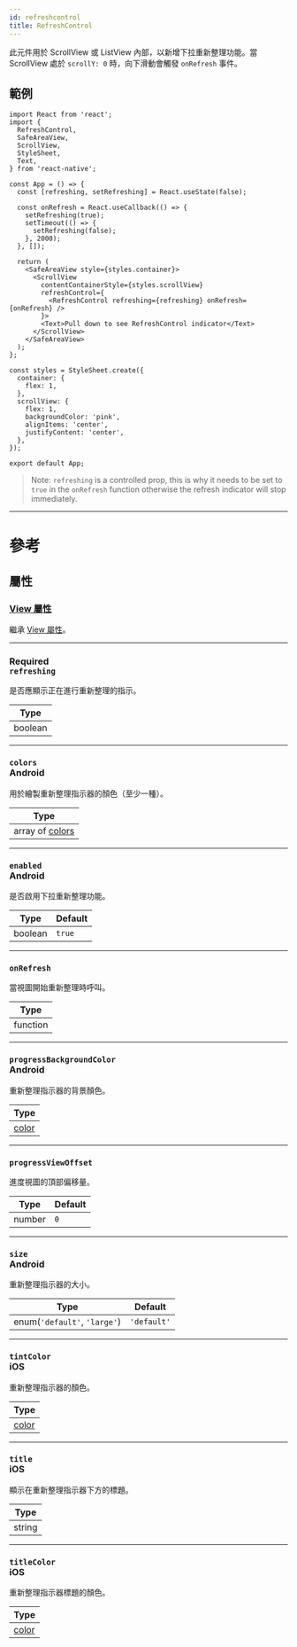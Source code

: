 ```yaml
---
id: refreshcontrol
title: RefreshControl
---
```


此元件用於 ScrollView 或 ListView 內部，以新增下拉重新整理功能。當 ScrollView 處於 `scrollY: 0` 時，向下滑動會觸發 `onRefresh` 事件。

## 範例

```SnackPlayer name=RefreshControl&supportedPlatforms=ios,android
import React from 'react';
import {
  RefreshControl,
  SafeAreaView,
  ScrollView,
  StyleSheet,
  Text,
} from 'react-native';

const App = () => {
  const [refreshing, setRefreshing] = React.useState(false);

  const onRefresh = React.useCallback(() => {
    setRefreshing(true);
    setTimeout(() => {
      setRefreshing(false);
    }, 2000);
  }, []);

  return (
    <SafeAreaView style={styles.container}>
      <ScrollView
        contentContainerStyle={styles.scrollView}
        refreshControl={
          <RefreshControl refreshing={refreshing} onRefresh={onRefresh} />
        }>
        <Text>Pull down to see RefreshControl indicator</Text>
      </ScrollView>
    </SafeAreaView>
  );
};

const styles = StyleSheet.create({
  container: {
    flex: 1,
  },
  scrollView: {
    flex: 1,
    backgroundColor: 'pink',
    alignItems: 'center',
    justifyContent: 'center',
  },
});

export default App;
```

> Note: `refreshing` is a controlled prop, this is why it needs to be set to `true` in the `onRefresh` function otherwise the refresh indicator will stop immediately.

---

# 參考

## 屬性

### [View 屬性](view.md#props)

繼承 [View 屬性](view.md#props)。

---

### <div class="label required basic">Required</div>**`refreshing`**

是否應顯示正在進行重新整理的指示。

| Type    |
| ------- |
| boolean |

---

### `colors` <div class="label android">Android</div>

用於繪製重新整理指示器的顏色（至少一種）。

| Type                         |
| ---------------------------- |
| array of [colors](colors.md) |

---

### `enabled` <div class="label android">Android</div>

是否啟用下拉重新整理功能。

| Type    | Default |
| ------- | ------- |
| boolean | `true`  |

---

### `onRefresh`

當視圖開始重新整理時呼叫。

| Type     |
| -------- |
| function |

---

### `progressBackgroundColor` <div class="label android">Android</div>

重新整理指示器的背景顏色。

| Type               |
| ------------------ |
| [color](colors.md) |

---

### `progressViewOffset`

進度視圖的頂部偏移量。

| Type   | Default |
| ------ | ------- |
| number | `0`     |

---

### `size` <div class="label android">Android</div>

重新整理指示器的大小。

| Type                         | Default     |
| ---------------------------- | ----------- |
| enum(`'default'`, `'large'`) | `'default'` |

---

### `tintColor` <div class="label ios">iOS</div>

重新整理指示器的顏色。

| Type               |
| ------------------ |
| [color](colors.md) |

---

### `title` <div class="label ios">iOS</div>

顯示在重新整理指示器下方的標題。

| Type   |
| ------ |
| string |

---

### `titleColor` <div class="label ios">iOS</div>

重新整理指示器標題的顏色。

| Type               |
| ------------------ |
| [color](colors.md) |